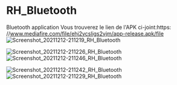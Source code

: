 # RH_Bluetooth
Bluetooth application
Vous trouverez le lien de  l'APK ci-joint:https:  //www.mediafire.com/file/ehj2vcsligs2vjm/app-release.apk/file
![Screenshot_20211212-211219_RH_Bluetooth](https://user-images.githubusercontent.com/51706724/145728166-4d6c23a0-6b7a-4b21-94a6-d07a20f431a3.jpg)

![Screenshot_20211212-211226_RH_Bluetooth](https://user-images.githubusercontent.com/51706724/145728154-69f62566-66b4-46df-8a0b-f8a16e5e7259.jpg)
![Screenshot_20211212-211246_RH_Bluetooth](https://user-images.githubusercontent.com/51706724/145728163-e8eee1ae-1d12-4f95-b240-7319cddcbb29.jpg)

![Screenshot_20211212-211242_RH_Bluetooth](https://user-images.githubusercontent.com/51706724/145728168-2867beb5-ecf2-43d1-b312-f2e660c17e37.jpg)
![Screenshot_20211212-211229_RH_Bluetooth](https://user-images.githubusercontent.com/51706724/145728152-8321e207-448d-446f-afdc-0fcd0e0c47c5.jpg)
